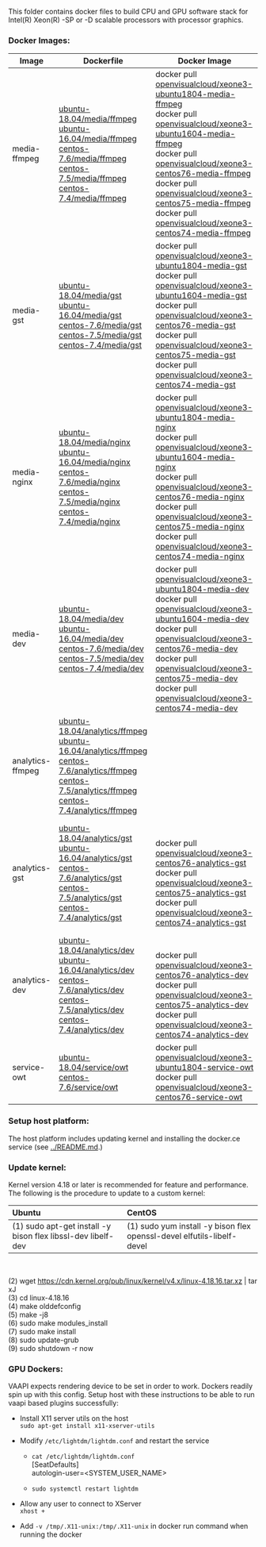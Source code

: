 
This folder contains docker files to build CPU and GPU software stack for Intel(R) Xeon(R) -SP or -D scalable processors with processor graphics.

### Docker Images:

|Image|Dockerfile|Docker Image|
|---|---|---|
|media-ffmpeg|[ubuntu-18.04/media/ffmpeg](ubuntu-18.04/media/ffmpeg)<br>[ubuntu-16.04/media/ffmpeg](ubuntu-16.04/media/ffmpeg)<br>[centos-7.6/media/ffmpeg](centos-7.6/media/ffmpeg)<br>[centos-7.5/media/ffmpeg](centos-7.5/media/ffmpeg)<br>[centos-7.4/media/ffmpeg](centos-7.4/media/ffmpeg)|docker pull [openvisualcloud/xeone3-ubuntu1804-media-ffmpeg](https://hub.docker.com/r/openvisualcloud/xeone3-ubuntu1804-media-ffmpeg)<br>docker pull [openvisualcloud/xeone3-ubuntu1604-media-ffmpeg](https://hub.docker.com/r/openvisualcloud/xeone3-ubuntu1604-media-ffmpeg)<br>docker pull [openvisualcloud/xeone3-centos76-media-ffmpeg](https://hub.docker.com/r/openvisualcloud/xeone3-centos76-media-ffmpeg)<br>docker pull [openvisualcloud/xeone3-centos75-media-ffmpeg](https://hub.docker.com/r/openvisualcloud/xeone3-centos75-media-ffmpeg)<br>docker pull [openvisualcloud/xeone3-centos74-media-ffmpeg](https://hub.docker.com/r/openvisualcloud/xeone3-centos74-media-ffmpeg)|
|media-gst|[ubuntu-18.04/media/gst](ubuntu-18.04/media/gst)<br>[ubuntu-16.04/media/gst](ubuntu-16.04/media/gst)<br>[centos-7.6/media/gst](centos-7.6/media/gst)<br>[centos-7.5/media/gst](centos-7.5/media/gst)<br>[centos-7.4/media/gst](centos-7.4/media/gst)|docker pull [openvisualcloud/xeone3-ubuntu1804-media-gst](https://hub.docker.com/r/openvisualcloud/xeone3-ubuntu1804-media-gst)<br>docker pull [openvisualcloud/xeone3-ubuntu1604-media-gst](https://hub.docker.com/r/openvisualcloud/xeone3-ubuntu1604-media-gst)<br>docker pull [openvisualcloud/xeone3-centos76-media-gst](https://hub.docker.com/r/openvisualcloud/xeone3-centos76-media-gst)<br>docker pull [openvisualcloud/xeone3-centos75-media-gst](https://hub.docker.com/r/openvisualcloud/xeone3-centos75-media-gst)<br>docker pull [openvisualcloud/xeone3-centos74-media-gst](https://hub.docker.com/r/openvisualcloud/xeone3-centos74-media-gst)|
|media-nginx|[ubuntu-18.04/media/nginx](ubuntu-18.04/media/nginx)<br>[ubuntu-16.04/media/nginx](ubuntu-16.04/media/nginx)<br>[centos-7.6/media/nginx](centos-7.6/media/nginx)<br>[centos-7.5/media/nginx](centos-7.5/media/nginx)<br>[centos-7.4/media/nginx](centos-7.4/media/nginx)|docker pull [openvisualcloud/xeone3-ubuntu1804-media-nginx](https://hub.docker.com/r/openvisualcloud/xeone3-ubuntu1804-media-nginx)<br>docker pull [openvisualcloud/xeone3-ubuntu1604-media-nginx](https://hub.docker.com/r/openvisualcloud/xeone3-ubuntu1604-media-nginx)<br>docker pull [openvisualcloud/xeone3-centos76-media-nginx](https://hub.docker.com/r/openvisualcloud/xeone3-centos76-media-nginx)<br>docker pull [openvisualcloud/xeone3-centos75-media-nginx](https://hub.docker.com/r/openvisualcloud/xeone3-centos75-media-nginx)<br>docker pull [openvisualcloud/xeone3-centos74-media-nginx](https://hub.docker.com/r/openvisualcloud/xeone3-centos74-media-nginx)|
|media-dev|[ubuntu-18.04/media/dev](ubuntu-18.04/media/dev)<br>[ubuntu-16.04/media/dev](ubuntu-16.04/media/dev)<br>[centos-7.6/media/dev](centos-7.6/media/dev)<br>[centos-7.5/media/dev](centos-7.5/media/dev)<br>[centos-7.4/media/dev](centos-7.4/media/dev)|docker pull [openvisualcloud/xeone3-ubuntu1804-media-dev](https://hub.docker.com/r/openvisualcloud/xeone3-ubuntu1804-media-dev)<br>docker pull [openvisualcloud/xeone3-ubuntu1604-media-dev](https://hub.docker.com/r/openvisualcloud/xeone3-ubuntu1604-media-dev)<br>docker pull [openvisualcloud/xeone3-centos76-media-dev](https://hub.docker.com/r/openvisualcloud/xeone3-centos76-media-dev)<br>docker pull [openvisualcloud/xeone3-centos75-media-dev](https://hub.docker.com/r/openvisualcloud/xeone3-centos75-media-dev)<br>docker pull [openvisualcloud/xeone3-centos74-media-dev](https://hub.docker.com/r/openvisualcloud/xeone3-centos74-media-dev)|
|analytics-ffmpeg|[ubuntu-18.04/analytics/ffmpeg](ubuntu-18.04/analytics/ffmpeg)<br>[ubuntu-16.04/analytics/ffmpeg](ubuntu-16.04/analytics/ffmpeg)<br>[centos-7.6/analytics/ffmpeg](centos-7.6/analytics/ffmpeg)<br>[centos-7.5/analytics/ffmpeg](centos-7.5/analytics/ffmpeg)<br>[centos-7.4/analytics/ffmpeg](centos-7.4/analytics/ffmpeg)|<br><br><br><br>|
|analytics-gst|[ubuntu-18.04/analytics/gst](ubuntu-18.04/analytics/gst)<br>[ubuntu-16.04/analytics/gst](ubuntu-16.04/analytics/gst)<br>[centos-7.6/analytics/gst](centos-7.6/analytics/gst)<br>[centos-7.5/analytics/gst](centos-7.5/analytics/gst)<br>[centos-7.4/analytics/gst](centos-7.4/analytics/gst)|<br><br>docker pull [openvisualcloud/xeone3-centos76-analytics-gst](https://hub.docker.com/r/openvisualcloud/xeone3-centos76-analytics-gst)<br>docker pull [openvisualcloud/xeone3-centos75-analytics-gst](https://hub.docker.com/r/openvisualcloud/xeone3-centos75-analytics-gst)<br>docker pull [openvisualcloud/xeone3-centos74-analytics-gst](https://hub.docker.com/r/openvisualcloud/xeone3-centos74-analytics-gst)|
|analytics-dev|[ubuntu-18.04/analytics/dev](ubuntu-18.04/analytics/dev)<br>[ubuntu-16.04/analytics/dev](ubuntu-16.04/analytics/dev)<br>[centos-7.6/analytics/dev](centos-7.6/analytics/dev)<br>[centos-7.5/analytics/dev](centos-7.5/analytics/dev)<br>[centos-7.4/analytics/dev](centos-7.4/analytics/dev)|<br><br>docker pull [openvisualcloud/xeone3-centos76-analytics-dev](https://hub.docker.com/r/openvisualcloud/xeone3-centos76-analytics-dev)<br>docker pull [openvisualcloud/xeone3-centos75-analytics-dev](https://hub.docker.com/r/openvisualcloud/xeone3-centos75-analytics-dev)<br>docker pull [openvisualcloud/xeone3-centos74-analytics-dev](https://hub.docker.com/r/openvisualcloud/xeone3-centos74-analytics-dev)|
|service-owt|[ubuntu-18.04/service/owt](ubuntu-18.04/service/owt)<br>[centos-7.6/service/owt](centos-7.6/service/owt)|docker pull [openvisualcloud/xeone3-ubuntu1804-service-owt](https://hub.docker.com/r/openvisualcloud/xeone3-ubuntu1804-service-owt)<br>docker pull [openvisualcloud/xeone3-centos76-service-owt](https://hub.docker.com/r/openvisualcloud/xeone3-centos76-service-owt)|


### Setup host platform:

The host platform includes updating kernel and installing the docker.ce service (see [../README.md](../README.md).)

### Update kernel:      

Kernel version 4.18 or later is recommended for feature and performance. The following is the procedure to update to a custom kernel:    

|  Ubuntu | CentOS |
|:--------|:-------|
|(1) sudo apt-get install -y bison flex libssl-dev libelf-dev |(1) sudo yum install -y bison flex openssl-devel elfutils-libelf-devel |

<br>     

(2) wget https://cdn.kernel.org/pub/linux/kernel/v4.x/linux-4.18.16.tar.xz | tar xJ         
(3) cd linux-4.18.16    
(4) make olddefconfig    
(5) make -j8    
(6) sudo make modules_install    
(7) sudo make install   
(8) sudo update-grub   
(9) sudo shutdown -r now   

### GPU Dockers:

VAAPI expects rendering device to be set in order to work. Dockers readily spin up with this config. Setup host with these instructions to be able to run vaapi based plugins successfully:

 - Install X11 server utils on the host<br>
```sudo apt-get install x11-xserver-utils```

 - Modify ```/etc/lightdm/lightdm.conf``` and restart the service<br>
   - ```cat /etc/lightdm/lightdm.conf```<br>
[SeatDefaults]<br>
autologin-user=<SYSTEM_USER_NAME>

   - ```sudo systemctl restart lightdm```
 - Allow any user to connect to XServer<br>
 ```xhost +```
- Add ```-v /tmp/.X11-unix:/tmp/.X11-unix``` in docker run command when running the docker


